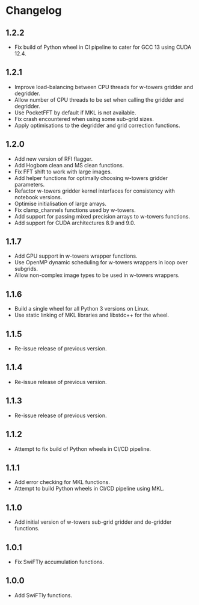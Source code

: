 # Changelog

## 1.2.2

- Fix build of Python wheel in CI pipeline to cater for GCC 13 using CUDA 12.4.

## 1.2.1

- Improve load-balancing between CPU threads for w-towers gridder and degridder.
- Allow number of CPU threads to be set when calling the gridder and degridder.
- Use PocketFFT by default if MKL is not available.
- Fix crash encountered when using some sub-grid sizes.
- Apply optimisations to the degridder and grid correction functions.

## 1.2.0

- Add new version of RFI flagger.
- Add Hogbom clean and MS clean functions.
- Fix FFT shift to work with large images.
- Add helper functions for optimally choosing w-towers gridder parameters.
- Refactor w-towers gridder kernel interfaces for consistency with notebook
  versions.
- Optimise initialisation of large arrays.
- Fix clamp_channels functions used by w-towers.
- Add support for passing mixed precision arrays to w-towers functions.
- Add support for CUDA architectures 8.9 and 9.0.

## 1.1.7

- Add GPU support in w-towers wrapper functions.
- Use OpenMP dynamic scheduling for w-towers wrappers in loop over subgrids.
- Allow non-complex image types to be used in w-towers wrappers.

## 1.1.6

- Build a single wheel for all Python 3 versions on Linux.
- Use static linking of MKL libraries and libstdc++ for the wheel.

## 1.1.5

- Re-issue release of previous version.

## 1.1.4

- Re-issue release of previous version.

## 1.1.3

- Re-issue release of previous version.

## 1.1.2

- Attempt to fix build of Python wheels in CI/CD pipeline.

## 1.1.1

- Add error checking for MKL functions.
- Attempt to build Python wheels in CI/CD pipeline using MKL.

## 1.1.0

- Add initial version of w-towers sub-grid gridder and de-gridder functions.

## 1.0.1

- Fix SwiFTly accumulation functions.

## 1.0.0

- Add SwiFTly functions.

